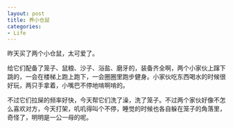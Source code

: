 ```yaml
---
layout: post
title: 养小仓鼠
categories:
- Life
---
```

昨天买了两个小仓鼠，太可爱了。

给它们配备了笼子、鼠粮、沙子、浴盐、磨牙的，装备齐全啊，两个小家伙上蹿下跳的，一会在楼梯上跑上跑下，一会圈圈里跑步健身。小家伙吃东西喝水的时候很好玩，两只手拿着，小嘴巴不停地啃啊啃的。

不过它们拉屎的频率好快，今天帮它们洗了澡，洗了笼子。不过两个家伙好像不怎么喜欢对方，今天打架，叽叽得叫个不停，睡觉的时候也各自躲在笼子的角落里，奇怪了，明明是一公一母的呢。

